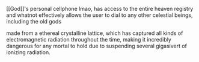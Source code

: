 [[God]]'s personal cellphone 
lmao, has access to the entire heaven registry and whatnot
effectively allows the user to dial to any other celestial beings, including the old gods

made from a ethereal crystalline lattice, which has captured all kinds of electromagnetic radiation throughout the time, making it incredibly dangerous for any mortal to hold due to suspending several gigasivert of ionizing radiation. 